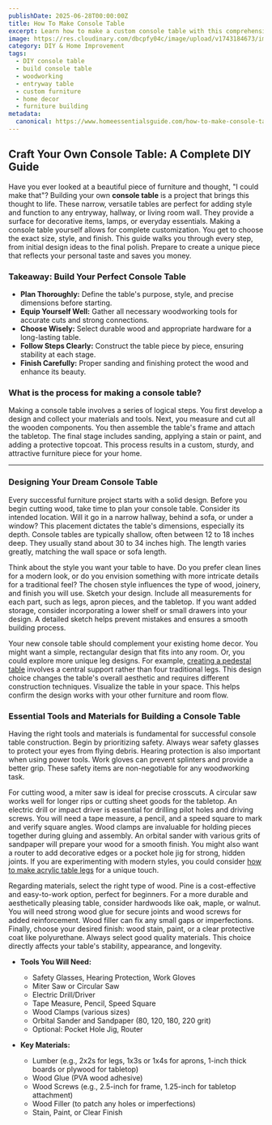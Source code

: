```yaml
---
publishDate: 2025-06-28T00:00:00Z
title: How To Make Console Table
excerpt: Learn how to make a custom console table with this comprehensive DIY guide. Get expert tips on design, materials, tools, and assembly.
image: https://res.cloudinary.com/dbcpfy04c/image/upload/v1743184673/images_k6zam3.png
category: DIY & Home Improvement
tags:
  - DIY console table
  - build console table
  - woodworking
  - entryway table
  - custom furniture
  - home decor
  - furniture building
metadata:
  canonical: https://www.homeessentialsguide.com/how-to-make-console-table
---
```


## Craft Your Own Console Table: A Complete DIY Guide

Have you ever looked at a beautiful piece of furniture and thought, "I could make that"? Building your own **console table** is a project that brings this thought to life. These narrow, versatile tables are perfect for adding style and function to any entryway, hallway, or living room wall. They provide a surface for decorative items, lamps, or everyday essentials. Making a console table yourself allows for complete customization. You get to choose the exact size, style, and finish. This guide walks you through every step, from initial design ideas to the final polish. Prepare to create a unique piece that reflects your personal taste and saves you money.

### Takeaway: Build Your Perfect Console Table

*   **Plan Thoroughly:** Define the table's purpose, style, and precise dimensions before starting.
*   **Equip Yourself Well:** Gather all necessary woodworking tools for accurate cuts and strong connections.
*   **Choose Wisely:** Select durable wood and appropriate hardware for a long-lasting table.
*   **Follow Steps Clearly:** Construct the table piece by piece, ensuring stability at each stage.
*   **Finish Carefully:** Proper sanding and finishing protect the wood and enhance its beauty.

### What is the process for making a console table?

Making a console table involves a series of logical steps. You first develop a design and collect your materials and tools. Next, you measure and cut all the wooden components. You then assemble the table's frame and attach the tabletop. The final stage includes sanding, applying a stain or paint, and adding a protective topcoat. This process results in a custom, sturdy, and attractive furniture piece for your home.

---

### Designing Your Dream Console Table

Every successful furniture project starts with a solid design. Before you begin cutting wood, take time to plan your console table. Consider its intended location. Will it go in a narrow hallway, behind a sofa, or under a window? This placement dictates the table's dimensions, especially its depth. Console tables are typically shallow, often between 12 to 18 inches deep. They usually stand about 30 to 34 inches high. The length varies greatly, matching the wall space or sofa length.

Think about the style you want your table to have. Do you prefer clean lines for a modern look, or do you envision something with more intricate details for a traditional feel? The chosen style influences the type of wood, joinery, and finish you will use. Sketch your design. Include all measurements for each part, such as legs, apron pieces, and the tabletop. If you want added storage, consider incorporating a lower shelf or small drawers into your design. A detailed sketch helps prevent mistakes and ensures a smooth building process.

Your new console table should complement your existing home decor. You might want a simple, rectangular design that fits into any room. Or, you could explore more unique leg designs. For example, [creating a pedestal table](https://homeessentialsguide.com/how-to-make-a-pedestal-table) involves a central support rather than four traditional legs. This design choice changes the table's overall aesthetic and requires different construction techniques. Visualize the table in your space. This helps confirm the design works with your other furniture and room flow.

### Essential Tools and Materials for Building a Console Table

Having the right tools and materials is fundamental for successful console table construction. Begin by prioritizing safety. Always wear safety glasses to protect your eyes from flying debris. Hearing protection is also important when using power tools. Work gloves can prevent splinters and provide a better grip. These safety items are non-negotiable for any woodworking task.

For cutting wood, a miter saw is ideal for precise crosscuts. A circular saw works well for longer rips or cutting sheet goods for the tabletop. An electric drill or impact driver is essential for drilling pilot holes and driving screws. You will need a tape measure, a pencil, and a speed square to mark and verify square angles. Wood clamps are invaluable for holding pieces together during gluing and assembly. An orbital sander with various grits of sandpaper will prepare your wood for a smooth finish. You might also want a router to add decorative edges or a pocket hole jig for strong, hidden joints. If you are experimenting with modern styles, you could consider [how to make acrylic table legs](https://homeessentialsguide.com/how-to-make-acrylic-table-legs) for a unique touch.

Regarding materials, select the right type of wood. Pine is a cost-effective and easy-to-work option, perfect for beginners. For a more durable and aesthetically pleasing table, consider hardwoods like oak, maple, or walnut. You will need strong wood glue for secure joints and wood screws for added reinforcement. Wood filler can fix any small gaps or imperfections. Finally, choose your desired finish: wood stain, paint, or a clear protective coat like polyurethane. Always select good quality materials. This choice directly affects your table's stability, appearance, and longevity.

*   **Tools You Will Need:**
    *   Safety Glasses, Hearing Protection, Work Gloves
    *   Miter Saw or Circular Saw
    *   Electric Drill/Driver
    *   Tape Measure, Pencil, Speed Square
    *   Wood Clamps (various sizes)
    *   Orbital Sander and Sandpaper (80, 120, 180, 220 grit)
    *   Optional: Pocket Hole Jig, Router

*   **Key Materials:**
    *   Lumber (e.g., 2x2s for legs, 1x3s or 1x4s for aprons, 1-inch thick boards or plywood for tabletop)
    *   Wood Glue (PVA wood adhesive)
    *   Wood Screws (e.g., 2.5-inch for frame, 1.25-inch for tabletop attachment)
    *   Wood Filler (to patch any holes or imperfections)
    *   Stain, Paint, or Clear Finish